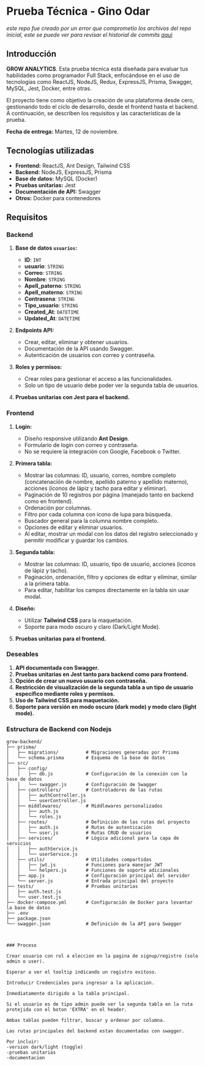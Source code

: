 # Prueba Técnica - Gino Odar

*este repo fue creado por un error que comprometio los archivos del repo inicial, este se puede ver para revisar el historial de commits [aqui](https://github.com/gino23odar/grow-analytics_prueba-tecnica)*

## Introducción

**GROW ANALYTICS**. Esta prueba técnica está diseñada para evaluar tus habilidades como programador Full Stack, enfocándose en el uso de tecnologías como ReactJS, NodeJS, Redux, ExpressJS, Prisma, Swagger, MySQL, Jest, Docker, entre otras.

El proyecto tiene como objetivo la creación de una plataforma desde cero, gestionando todo el ciclo de desarrollo, desde el frontend hasta el backend. A continuación, se describen los requisitos y las características de la prueba.

**Fecha de entrega:** Martes, 12 de noviembre.

## Tecnologías utilizadas

- **Frontend:** ReactJS, Ant Design, Tailwind CSS
- **Backend:** NodeJS, ExpressJS, Prisma
- **Base de datos:** MySQL (Docker)
- **Pruebas unitarias:** Jest
- **Documentación de API:** Swagger
- **Otros:** Docker para contenedores

## Requisitos

### Backend

1. **Base de datos `usuarios`:**
   - **ID**: `INT`
   - **usuario**: `STRING`
   - **Correo**: `STRING`
   - **Nombre**: `STRING`
   - **Apell_paterno**: `STRING`
   - **Apell_materno**: `STRING`
   - **Contrasena**: `STRING`
   - **Tipo_usuario**: `STRING`
   - **Created_At**: `DATETIME`
   - **Updated_At**: `DATETIME`

2. **Endpoints API:**
   - Crear, editar, eliminar y obtener usuarios.
   - Documentación de la API usando Swagger.
   - Autenticación de usuarios con correo y contraseña.

3. **Roles y permisos:**
   - Crear roles para gestionar el acceso a las funcionalidades.
   - Solo un tipo de usuario debe poder ver la segunda tabla de usuarios.

4. **Pruebas unitarias con Jest para el backend.**

### Frontend

1. **Login:**
   - Diseño responsive utilizando **Ant Design**.
   - Formulario de login con correo y contraseña.
   - No se requiere la integración con Google, Facebook o Twitter.

2. **Primera tabla:**
   - Mostrar las columnas: ID, usuario, correo, nombre completo (concatenación de nombre, apellido paterno y apellido materno), acciones (iconos de lápiz y tacho para editar y eliminar).
   - Paginación de 10 registros por página (manejado tanto en backend como en frontend).
   - Ordenación por columnas.
   - Filtro por cada columna con icono de lupa para búsqueda.
   - Buscador general para la columna nombre completo.
   - Opciones de editar y eliminar usuarios.
   - Al editar, mostrar un modal con los datos del registro seleccionado y permitir modificar y guardar los cambios.

3. **Segunda tabla:**
   - Mostrar las columnas: ID, usuario, tipo de usuario, acciones (iconos de lápiz y tacho).
   - Paginación, ordenación, filtro y opciones de editar y eliminar, similar a la primera tabla.
   - Para editar, habilitar los campos directamente en la tabla sin usar modal.

4. **Diseño:**
   - Utilizar **Tailwind CSS** para la maquetación.
   - Soporte para modo oscuro y claro (Dark/Light Mode).

5. **Pruebas unitarias para el frontend.**

### Deseables

1. **API documentada con Swagger.**
2. **Pruebas unitarias en Jest tanto para backend como para frontend.**
3. **Opción de crear un nuevo usuario con contraseña.**
4. **Restricción de visualización de la segunda tabla a un tipo de usuario específico mediante roles y permisos.**
5. **Uso de Tailwind CSS para maquetación.**
6. **Soporte para versión en modo oscuro (dark mode) y modo claro (light mode).**


### Estructura de Backend con Nodejs

```plaintext
grow-backend/
├── prisma/                
│   ├── migrations/          # Migraciones generadas por Prisma  
│   └── schema.prisma        # Esquema de la base de datos  
├── src/  
│   ├── config/               
│   │   ├── db.js            # Configuración de la conexión con la base de datos  
│   │   └── swagger.js       # Configuración de Swagger  
│   ├── controllers/         # Controladores de las rutas  
│   │   ├── authController.js  
│   │   └── userController.js  
│   ├── middlewares/         # Middlewares personalizados  
│   │   ├── auth.js          
│   │   └── roles.js         
│   ├── routes/              # Definición de las rutas del proyecto  
│   │   ├── auth.js          # Rutas de autenticación  
│   │   └── user.js          # Rutas CRUD de usuarios  
│   ├── services/            # Lógica adicional para la capa de servicios  
│   │   ├── authService.js   
│   │   └── userService.js   
│   ├── utils/               # Utilidades compartidas  
│   │   ├── jwt.js           # Funciones para manejar JWT  
│   │   └── helpers.js       # Funciones de soporte adicionales  
│   ├── app.js               # Configuración principal del servidor  
│   └── server.js            # Entrada principal del proyecto  
├── tests/                   # Pruebas unitarias  
│   ├── auth.test.js         
│   └── user.test.js         
├── docker-compose.yml       # Configuración de Docker para levantar la base de datos  
├── .env                     
├── package.json             
└── swagger.json             # Definición de la API para Swagger



### Proceso

Crear usuario con rol a eleccion en la pagina de signup/registro (solo admin o user).

Esperar a ver el tooltip indicando un registro exitoso.

Introducir Credenciales para ingresar a la aplicacion.

Inmediatamente dirigido a la tabla principal.

Si el usuario es de tipo admin puede ver la segunda tabla en la ruta protejida con el boton 'EXTRA' en el header.

Ambas tablas pueden filtrar, buscar y ordenar por columna.

Las rutas principales del backend estan documentadas con swagger.

Por incluir:
-version dark/light (toggle)
-pruebas unitarias
-documentacion